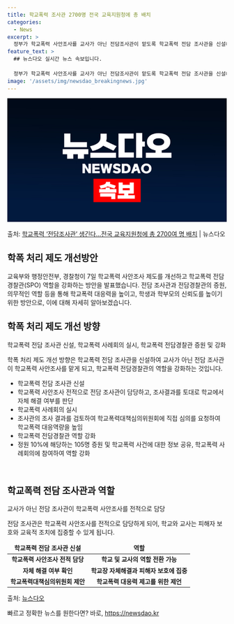 ```yaml
---
title: 학교폭력 조사관 2700명 전국 교육지원청에 총 배치
categories:
  - News
excerpt: >
  정부가 학교폭력 사안조사를 교사가 아닌 전담조사관이 맡도록 학교폭력 전담 조사관을 신설해 177개 교육지원청…
feature_text: >
  ## 뉴스다오 실시간 뉴스 속보입니다.

  정부가 학교폭력 사안조사를 교사가 아닌 전담조사관이 맡도록 학교폭력 전담 조사관을 신설해 177개 교육지원청…
image: '/assets/img/newsdao_breakingnews.jpg'
---
```


![뉴스다오 속보](/assets/img/newsdao_breakingnews.jpg)

<p>출처: <a href="https://newsdao.kr/2752" rel="dofollow">학교폭력 ‘전담조사관’ 생긴다…전국 교육지원청에 총 2700여 명 배치</a> | 뉴스다오</p>

<h2 data-ke-size="size26">학폭 처리 제도 개선방안</h2>
교육부와 행정안전부, 경찰청이 7일 학교폭력 사안조사 제도를 개선하고 학교폭력 전담경찰관(SPO) 역할을 강화하는 방안을 발표했습니다. 전담 조사관과 전담경찰관의 증원, 의무적인 역할 등을 통해 학교폭력 대응력을 높이고, 학생과 학부모의 신뢰도를 높이기 위한 방안으로, 이에 대해 자세히 알아보겠습니다.

<p data-ke-size="size16"></p>

<h2 data-ke-size="size24">학폭 처리 제도 개선 방향</h2>
<p data-ke-size="size16">학교폭력 전담 조사관 신설, 학교폭력 사례회의 실시, 학교폭력 전담경찰관 증원 및 강화</p>

학폭 처리 제도 개선 방향은 학교폭력 전담 조사관을 신설하여 교사가 아닌 전담 조사관이 학교폭력 사안조사를 맡게 되고, 학교폭력 전담경찰관의 역할을 강화하는 것입니다. 

<ul>
  <li>학교폭력 전담 조사관 신설</li>
  <li>학교폭력 사안조사 전적으로 전담 조사관이 담당하고, 조사결과를 토대로 학교에서 자체 해결 여부를 판단</li>
  <li>학교폭력 사례회의 실시</li>
  <li>조사관의 조사 결과를 검토하여 학교폭력대책심의위원회에 직접 심의를 요청하여 학교폭력 대응역량을 높임</li>
  <li>학교폭력 전담경찰관 역할 강화</li>
  <li>정원 10%에 해당하는 105명 증원 및 학교폭력 사건에 대한 정보 공유, 학교폭력 사례회의에 참여하여 역할 강화</li>
</ul>

<p data-ke-size="size16">&nbsp;</p>

<h2 data-ke-size="size24">학교폭력 전담 조사관과 역할</h2>
<p data-ke-size="size16">교사가 아닌 전담 조사관이 학교폭력 사안조사를 전적으로 담당</p>

전담 조사관은 학교폭력 사안조사를 전적으로 담당하게 되어, 학교와 교사는 피해자 보호와 교육적 조치에 집중할 수 있게 됩니다. 

<table>
<thead>
<tr>
<td style="text-align: center; height: 17px;"><b>학교폭력 전담 조사관 신설</b></td>
<td style="text-align: center; height: 17px;"><b>역할</b></td>
</tr>
</thead>
<tbody>
<tr>
<td style="text-align: center; height: 17px;"><b>학교폭력 사안조사 전적 담당</b></td>
<td style="text-align: center; height: 17px;"><b>학교 및 교사의 역할 전환 가능</b></td>
</tr>
<tr>
<td style="text-align: center; height: 17px;"><b>자체 해결 여부 확인</b></td>
<td style="text-align: center; height: 17px;"><b>학교장 자체해결과 피해자 보호에 집중</b></td>
</tr>
<tr>
<td style="text-align: center; height: 17px;"><b>학교폭력대책심의위원회 제안</b></td>
<td style="text-align: center; height: 17px;"><b>학교폭력 대응력 제고를 위한 제언</b></td>
</tr>
</tbody>
</table>
  
<p>
  출처: <a href="https://newsdao.kr/2752">뉴스다오</a>
</p>
 

빠르고 정확한 뉴스를 원한다면? 바로, <a href="https://newsdao.kr" rel="dofollow">https://newsdao.kr</a>


    
